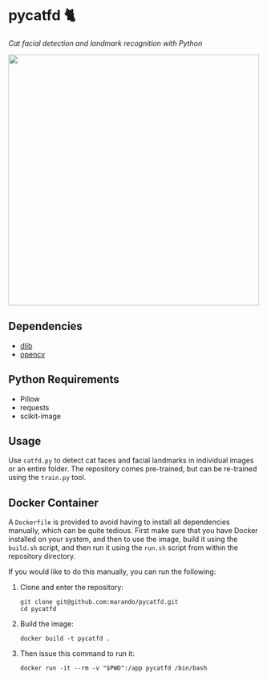 pycatfd 🐈
==========
_Cat facial detection and landmark recognition with Python_

<img src="https://user-images.githubusercontent.com/4701701/27982869-8a7db7f4-637c-11e7-8cff-19a911fa2621.jpg" width="500" />


## Dependencies
* [dlib](https://github.com/davisking/dlib)
* [opencv](https://opencv.org)


## Python Requirements
* Pillow
* requests
* scikit-image 


## Usage
Use `catfd.py` to detect cat faces and facial landmarks in individual images or 
an entire folder. The repository comes pre-trained, but can be re-trained using 
the `train.py` tool.


## Docker Container
A `Dockerfile` is provided to avoid having to install all dependencies manually, 
which can be quite tedious. First make sure that you have Docker installed on 
your system, and then to use the image, build it using the `build.sh` script, 
and then run it using the `run.sh` script from within the repository directory. 

If you would like to do this manually, you can run the following: 

1. Clone and enter the repository:
    ```shell
    git clone git@github.com:marando/pycatfd.git
    cd pycatfd
    ```

2. Build the image:
    ```shell
    docker build -t pycatfd .
    ```
3. Then issue this command to run it:
    ```shell
    docker run -it --rm -v "$PWD":/app pycatfd /bin/bash
    ```
